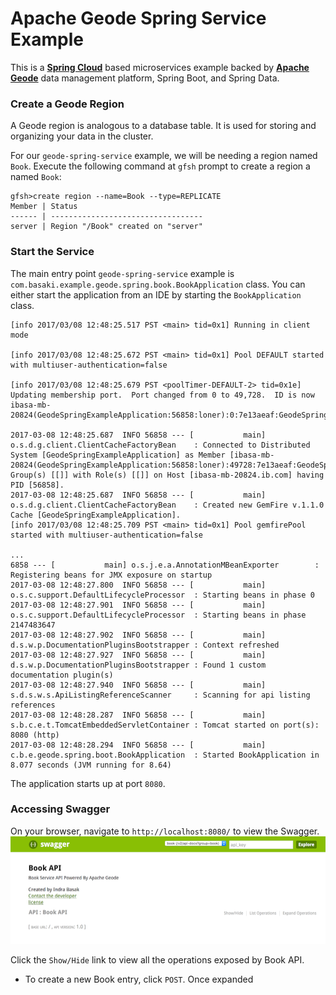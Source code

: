 Apache Geode Spring Service Example
=========================================
This is a [**Spring Cloud**](http://projects.spring.io/spring-cloud/) based microservices example backed by
[**Apache Geode**](http://geode.apache.org/) data management platform, Spring Boot, and Spring Data.

### Create a Geode Region
A Geode region is analogous to a database table. It is used for storing and organizing your data in the cluster.

For our `geode-spring-service` example, we will be needing a region named `Book`. Execute the following command at
`gfsh` prompt to create a region a named `Book`:
```
gfsh>create region --name=Book --type=REPLICATE
Member | Status
------ | ----------------------------------
server | Region "/Book" created on "server"
```

### Start the Service
The main entry point `geode-spring-service` example is `com.basaki.example.geode.spring.book.BookApplication` class.
You can either start the application from an IDE by starting the `BookApplication` class.
```
[info 2017/03/08 12:48:25.517 PST <main> tid=0x1] Running in client mode

[info 2017/03/08 12:48:25.672 PST <main> tid=0x1] Pool DEFAULT started with multiuser-authentication=false

[info 2017/03/08 12:48:25.679 PST <poolTimer-DEFAULT-2> tid=0x1e] Updating membership port.  Port changed from 0 to 49,728.  ID is now ibasa-mb-20824(GeodeSpringExampleApplication:56858:loner):0:7e13aeaf:GeodeSpringExampleApplication

2017-03-08 12:48:25.687  INFO 56858 --- [           main] o.s.d.g.client.ClientCacheFactoryBean    : Connected to Distributed System [GeodeSpringExampleApplication] as Member [ibasa-mb-20824(GeodeSpringExampleApplication:56858:loner):49728:7e13aeaf:GeodeSpringExampleApplication]in Group(s) [[]] with Role(s) [[]] on Host [ibasa-mb-20824.ib.com] having PID [56858].
2017-03-08 12:48:25.687  INFO 56858 --- [           main] o.s.d.g.client.ClientCacheFactoryBean    : Created new GemFire v.1.1.0 Cache [GeodeSpringExampleApplication].
[info 2017/03/08 12:48:25.709 PST <main> tid=0x1] Pool gemfirePool started with multiuser-authentication=false

...
6858 --- [           main] o.s.j.e.a.AnnotationMBeanExporter        : Registering beans for JMX exposure on startup
2017-03-08 12:48:27.800  INFO 56858 --- [           main] o.s.c.support.DefaultLifecycleProcessor  : Starting beans in phase 0
2017-03-08 12:48:27.901  INFO 56858 --- [           main] o.s.c.support.DefaultLifecycleProcessor  : Starting beans in phase 2147483647
2017-03-08 12:48:27.902  INFO 56858 --- [           main] d.s.w.p.DocumentationPluginsBootstrapper : Context refreshed
2017-03-08 12:48:27.927  INFO 56858 --- [           main] d.s.w.p.DocumentationPluginsBootstrapper : Found 1 custom documentation plugin(s)
2017-03-08 12:48:27.940  INFO 56858 --- [           main] s.d.s.w.s.ApiListingReferenceScanner     : Scanning for api listing references
2017-03-08 12:48:28.287  INFO 56858 --- [           main] s.b.c.e.t.TomcatEmbeddedServletContainer : Tomcat started on port(s): 8080 (http)
2017-03-08 12:48:28.294  INFO 56858 --- [           main] c.b.e.geode.spring.boot.BookApplication  : Started BookApplication in 8.077 seconds (JVM running for 8.64)
```
The application starts up at port `8080`.

### Accessing Swagger 
On your browser, navigate to `http://localhost:8080/` to view the Swagger. 
![](./img/book-swagger.png)

Click the `Show/Hide` link to view all the operations exposed by Book API.
* To create a new Book entry, click `POST`. Once expanded 